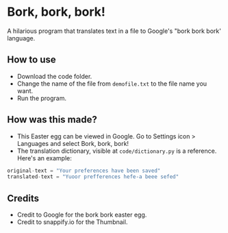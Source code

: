 # Bork, bork, bork!
A hilarious program that translates text in a file to Google's "bork bork bork' language.


## How to use

* Download the code folder.
* Change the name of the file from ```demofile.txt``` to the file name you want.
* Run the program.

## How was this made?

* This Easter egg can be viewed in Google. Go to Settings icon > Languages and select Bork, bork, bork!
* The translation dictionary, visible at ```code/dictionary.py``` is a reference. Here's an example:

``` python
original-text = "Your preferences have been saved"
translated-text = "Yuoor prefferences hefe-a beee sefed"
```

## Credits

* Credit to Google for the bork bork easter egg.
* Credit to snappify.io for the Thumbnail.
